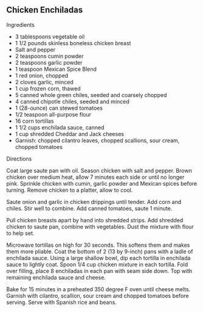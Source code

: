 ## Chicken Enchiladas

Ingredients

 * 3 tablespoons vegetable oil
 * 1 1/2 pounds skinless boneless chicken breast
 * Salt and pepper
 * 2 teaspoons cumin powder
 * 2 teaspoons garlic powder
 * 1 teaspoon Mexican Spice Blend
 * 1 red onion, chopped
 * 2 cloves garlic, minced
 * 1 cup frozen corn, thawed
 * 5 canned whole green chiles, seeded and coarsely chopped
 * 4 canned chipotle chiles, seeded and minced
 * 1 (28-ounce) can stewed tomatoes
 * 1/2 teaspoon all-purpose flour
 * 16 corn tortillas
 * 1 1/2 cups enchilada sauce, canned
 * 1 cup shredded Cheddar and Jack cheeses
 * Garnish: chopped cilantro leaves, chopped scallions, sour cream, chopped tomatoes

Directions

Coat large saute pan with oil. Season chicken with salt and pepper. Brown chicken over medium heat, allow 7 minutes each side or until no longer pink. Sprinkle chicken with cumin, garlic powder and Mexican spices before turning. Remove chicken to a platter, allow to cool.

Saute onion and garlic in chicken drippings until tender. Add corn and chiles. Stir well to combine. Add canned tomatoes, saute 1 minute.

Pull chicken breasts apart by hand into shredded strips. Add shredded chicken to saute pan, combine with vegetables. Dust the mixture with flour to help set.

Microwave tortillas on high for 30 seconds. This softens them and makes them more pliable. Coat the bottom of 2 (13 by 9-inch) pans with a ladle of enchilada sauce. Using a large shallow bowl, dip each tortilla in enchilada sauce to lightly coat. Spoon 1/4 cup chicken mixture in each tortilla. Fold over filling, place 8 enchiladas in each pan with seam side down. Top with remaining enchilada sauce and cheese.

Bake for 15 minutes in a preheated 350 degree F oven until cheese melts. Garnish with cilantro, scallion, sour cream and chopped tomatoes before serving. Serve with Spanish rice and beans.
